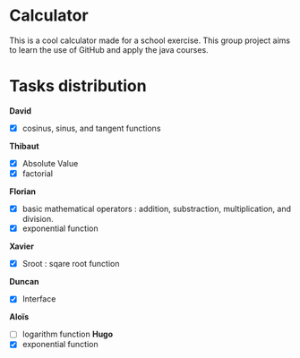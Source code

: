 # Calculator
This is a cool calculator made for a school exercise.
This group project aims to learn the use of GitHub and apply the java courses.

# Tasks distribution

**David**
- [x] cosinus, sinus, and tangent functions 

**Thibaut**
- [x] Absolute Value 
- [x] factorial

**Florian**
- [x] basic mathematical operators : addition, substraction, multiplication, and division.
- [x] exponential function

**Xavier**
- [x] Sroot : sqare root function

**Duncan**
- [x] Interface

**Aloïs**
- [ ] logarithm function
**Hugo**
-[x] exponential function
